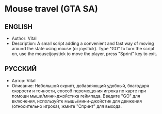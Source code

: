 # Mouse travel (GTA SA)
## ENGLISH
* Author: Vital
* Description: A small script adding a convenient and fast way of moving around the state using mouse (or joystick). Type "GO" to turn the script on, use the mouse/joystick to move the player, press "Sprint" key to exit.

## РУССКИЙ
* Автор: Vital
* Описание: Небольшой скрипт, добавляющий удобный, благодаря скорости и точности, способ перемещения игрока по карте при помощи мыши/мини-джойстика геймпада. Введите "GO" для включения, используйте мышь/мини-джойстик для движения (относительно игрока), жмите "Спринт" для выхода.